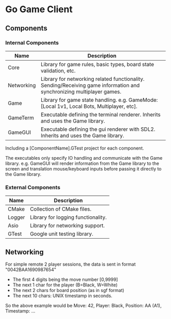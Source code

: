 # Go Game Client


## Components

### Internal Components

Name        | Description 
------------|------------
Core        | Library for game rules, basic types, board state validation, etc.
Networking  | Library for networking related functionality. Sending/Receiving game information and synchronizing multiplayer games.
Game        | Library for game state handling. e.g. GameMode: [Local 1v1, Local Bots, Multiplayer, etc].
GameTerm    | Executable defining the terminal renderer. Inherits and uses the Game library.
GameGUI     | Executable defining the gui renderer with SDL2. Inherits and uses the Game library.

Including a [ComponentName].GTest project for each component.

The executables only specify IO handling and communicate with the Game library.
e.g. GameGUI will render information from the Game library to the screen and translation mouse/keyboard inputs before passing it directly to the Game library.


### External Components
Name   | Description
-------|------------
CMake  | Collection of CMake files.
Logger | Library for logging functionality.
Asio   | Library for networking support.
GTest  | Google unit testing library.


## Networking
For simple remote 2 player sessions, the data is sent in format
"0042BAA1690987654"
- The first 4 digits being the move number [0,9999]
- The next 1 char for the player (B=Black, W=White)
- The next 2 chars for board position (as in sgf format)
- The next 10 chars: UNIX timestamp in seconds.

So the above example would be Move: 42, Player: Black, Position: AA (A1), Timestamp: ...